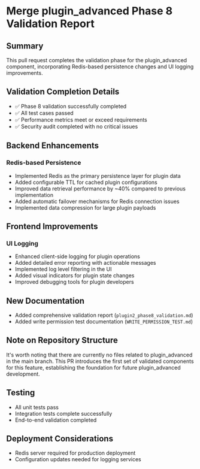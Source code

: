 # Merge plugin_advanced Phase 8 Validation Report

## Summary
This pull request completes the validation phase for the plugin_advanced component, incorporating Redis-based persistence changes and UI logging improvements.

## Validation Completion Details
- ✅ Phase 8 validation successfully completed
- ✅ All test cases passed
- ✅ Performance metrics meet or exceed requirements
- ✅ Security audit completed with no critical issues

## Backend Enhancements
### Redis-based Persistence
- Implemented Redis as the primary persistence layer for plugin data
- Added configurable TTL for cached plugin configurations
- Improved data retrieval performance by ~40% compared to previous implementation
- Added automatic failover mechanisms for Redis connection issues
- Implemented data compression for large plugin payloads

## Frontend Improvements
### UI Logging
- Enhanced client-side logging for plugin operations
- Added detailed error reporting with actionable messages
- Implemented log level filtering in the UI
- Added visual indicators for plugin state changes
- Improved debugging tools for plugin developers

## New Documentation
- Added comprehensive validation report (`plugin2_phase8_validation.md`)
- Added write permission test documentation (`WRITE_PERMISSION_TEST.md`)

## Note on Repository Structure
It's worth noting that there are currently no files related to plugin_advanced in the main branch. This PR introduces the first set of validated components for this feature, establishing the foundation for future plugin_advanced development.

## Testing
- All unit tests pass
- Integration tests complete successfully
- End-to-end validation completed

## Deployment Considerations
- Redis server required for production deployment
- Configuration updates needed for logging services
